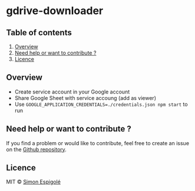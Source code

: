 # gdrive-downloader

## Table of contents
1. [Overview](#Overview)
2. [Need help or want to contribute ?](#NeedHelp)
3. [Licence](#Licence)


## Overview

- Create service account in your Google account
- Share Google Sheet with service accoung (add as viewer)
- Use `GOOGLE_APPLICATION_CREDENTIALS=./credentials.json npm start` to run

## <a name="NeedHelp"></a> Need help or want to contribute ?

If you find a problem or would like to contribute, feel free to create an issue on the [Github repository](https://github.com/Blockost/gdrive-downloader/issues).

## Licence

MIT © [Simon Espigolé](https://github.com/Blockost)
